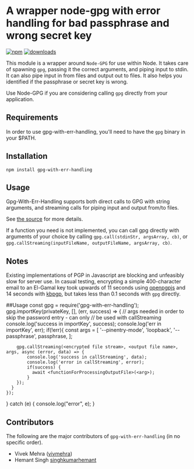 # A wrapper node-gpg with error handling for bad passphrase and wrong secret key
[![npm][npm-image]][npm-url]
[![downloads][downloads-image]][downloads-url]


[npm-image]: https://img.shields.io/npm/v/gpg.svg?style=flat
[npm-url]: https://www.npmjs.com/package/gpg-with-err-handling

[downloads-image]: https://img.shields.io/npm/dm/gpg.svg?style=flat
[downloads-url]: https://www.npmjs.com/package/gpg-with-err-handling

This module is a wrapper around `Node-GPG` for use within Node. It takes care of spawning `gpg`, passing it
the correct arguments, and piping input to stdin. It can also pipe input in from files and output out to files.
It also helps you identified if the passphrase or secret key is wrong.

Use Node-GPG if you are considering calling `gpg` directly from your application.

## Requirements

In order to use gpg-with-err-handling, you'll need to have the `gpg` binary in your $PATH.

## Installation

    npm install gpg-with-err-handling

## Usage

Gpg-With-Err-Handling supports both direct calls to GPG with string arguments, and streaming calls for piping input and output
from/to files.

See [the source](lib/gpg.js) for more details.

If a function you need is not implemented, you can call gpg directly with arguments of your choice by
calling `gpg.call(stdinStr, argsArray, cb)`, or `gpg.callStreaming(inputFileName, outputFileName, argsArray, cb)`.

## Notes

Existing implementations of PGP in Javascript are blocking and unfeasibly slow for server use.
In casual testing, encrypting a simple 400-character email to an El-Gamal key took upwards of 11 seconds using
[openpgpjs](https://github.com/openpgpjs/openpgpjs) and 14 seconds with [kbpgp](https://github.com/keybase/kbpgp),
but takes less than 0.1 seconds with `gpg` directly.

##Usage
const gpg = require('gpg-with-err-handling');
gpg.importKey(privateKey, [], (err, success) => {
      // args needed in order to skip the password entry - can only
      // be used with callStreaming
      console.log('success in importKey', success);
      console.log('err in importKey', err);
      if(!err){
        const args = [
          '--pinentry-mode',
          'loopback',
          '--passphrase',
          passphrase,
        ];

        gpg.callStreaming(<encrypted file stream>, <output file name>, args, async (error, data) => {
            console.log('success in callStreaming', data);
            console.log('error in callStreaming', error);
            if(success) {
              await <functionForProcessingOutputFile>(<arg>);
            }
        });
      }
    });
  } catch (e) {
    console.log("error", e);
  }
## Contributors

The following are the major contributors of `gpg-with-err-handling` (in no specific order).

  * Vivek Mehra ([vivmehra](http://github.com/vivmehra))
  * Hemant Singh [singhkumarhemant](https://github.com/singhkumarhemant)